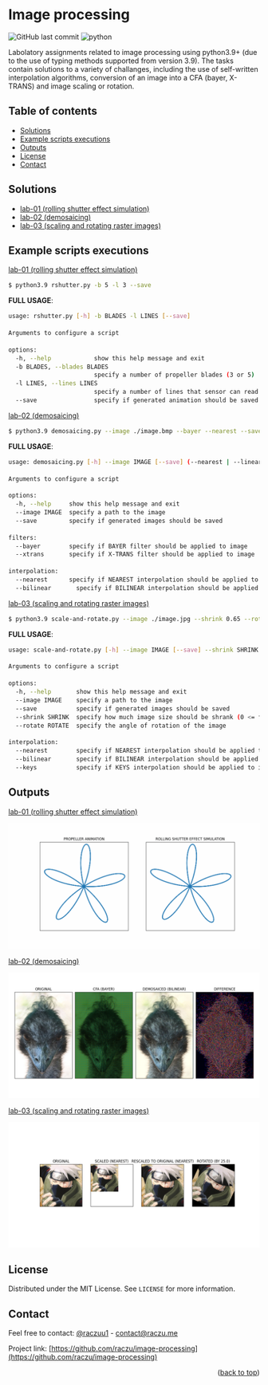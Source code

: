 <div id="top"></div>

# Image processing

![GitHub last commit](https://img.shields.io/github/last-commit/raczu/image-processing)
![python](https://img.shields.io/badge/python-3.9-blue.svg)

Labolatory assignments related to image processing using python3.9+ (due to the use of typing methods supported from version 3.9). The tasks contain solutions to a variety of challanges, including the use of self-written interpolation algorithms, conversion of an image into a CFA (bayer, X-TRANS) and image scaling or rotation.

## Table of contents

* [Solutions](#solutions)
* [Example scripts executions](#example-scripts-executions)
* [Outputs](#outputs)
* [License](#license)
* [Contact](#contact)

## Solutions
* [lab-01 (rolling shutter effect simulation)](https://github.com/raczu/image-processing/tree/main/lab-01)
* [lab-02 (demosaicing)](https://github.com/raczu/image-processing/tree/main/lab-02)
* [lab-03 (scaling and rotating raster images)](https://github.com/raczu/image-processing/tree/main/lab-03)

## Example scripts executions
[lab-01 (rolling shutter effect simulation)](https://github.com/raczu/image-processing/tree/main/lab-01)
```bash
$ python3.9 rshutter.py -b 5 -l 3 --save
```

**FULL USAGE**:
```bash
usage: rshutter.py [-h] -b BLADES -l LINES [--save]

Arguments to configure a script

options:
  -h, --help            show this help message and exit
  -b BLADES, --blades BLADES
                        specify a number of propeller blades (3 or 5)
  -l LINES, --lines LINES
                        specify a number of lines that sensor can read at once
  --save                specify if generated animation should be saved
```

[lab-02 (demosaicing)](https://github.com/raczu/image-processing/tree/main/lab-02)
```bash
$ python3.9 demosaicing.py --image ./image.bmp --bayer --nearest --save
```

**FULL USAGE**:
```bash
usage: demosaicing.py [-h] --image IMAGE [--save] (--nearest | --linear) (--bayer | --xtrans)

Arguments to configure a script

options:
  -h, --help     show this help message and exit
  --image IMAGE  specify a path to the image
  --save         specify if generated images should be saved

filters:
  --bayer        specify if BAYER filter should be applied to image
  --xtrans       specify if X-TRANS filter should be applied to image

interpolation:
  --nearest      specify if NEAREST interpolation should be applied to image
  --bilinear       specify if BILINEAR interpolation should be applied to image

```

[lab-03 (scaling and rotating raster images)](https://github.com/raczu/image-processing/tree/main/lab-03)
```bash
$ python3.9 scale-and-rotate.py --image ./image.jpg --shrink 0.65 --rotate 65 --nearest --save
```

**FULL USAGE**:
```bash
usage: scale-and-rotate.py [-h] --image IMAGE [--save] --shrink SHRINK (--nearest | --bilinear | --keys) --rotate ROTATE

Arguments to configure a script

options:
  -h, --help       show this help message and exit
  --image IMAGE    specify a path to the image
  --save           specify if generated images should be saved
  --shrink SHRINK  specify how much image size should be shrank (0 <= factor <= 1)
  --rotate ROTATE  specify the angle of rotation of the image

interpolation:
  --nearest        specify if NEAREST interpolation should be applied to image
  --bilinear       specify if BILINEAR interpolation should be applied to image
  --keys           specify if KEYS interpolation should be applied to image
```

## Outputs
[lab-01 (rolling shutter effect simulation)](https://github.com/raczu/image-processing/tree/main/lab-01)

![rolling-shutter-effect-simulation](https://github.com/raczu/image-processing/blob/main/lab-01/assets/rolling-shutter-simulation.gif)

[lab-02 (demosaicing)](https://github.com/raczu/image-processing/tree/main/lab-02)

![demosaicing](https://github.com/raczu/image-processing/blob/main/lab-02/assets/summary.png)

[lab-03 (scaling and rotating raster images)](https://github.com/raczu/image-processing/tree/main/lab-03)

![scaling-and-rotating-raster-images](https://github.com/raczu/image-processing/blob/main/lab-03/assets/summary.png)


## License

Distributed under the MIT License. See `LICENSE` for more information.

## Contact
Feel free to contact: [@raczuu1](https://twitter.com/raczuu1) - contact@raczu.me

Project link: [https://github.com/raczu/image-processing](https://github.com/raczu/image-processing)
<p align="right">(<a href="#top">back to top</a>)</p>
